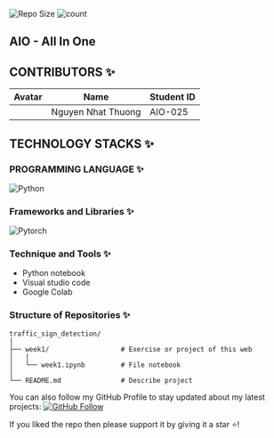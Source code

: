 ![Repo Size](https://img.shields.io/github/repo-size/ngnhthuong/AIO-025-Task)
![count](https://img.shields.io/github/languages/count/ngnhthuong/AIO-025-Task)

## AIO - All In One

<p align="middle">
  
## CONTRIBUTORS ✨

| Avatar | Name               | Student ID |
| ------ | ------------------ | ---------- |
|        | Nguyen Nhat Thuong | AIO-025   | 

## TECHNOLOGY STACKS ✨

### PROGRAMMING LANGUAGE ✨

![Python](https://img.shields.io/badge/Language-Python-blue)

### Frameworks and Libraries ✨

![Pytorch](https://img.shields.io/badge/Language-Pytorch-green)

### Technique and Tools ✨

- Python notebook
- Visual studio code
- Google Colab

### Structure of Repositories ✨
```
traffic_sign_detection/
│
├── week1/                  # Exercise or project of this web
│   │ 
│   └── week1.ipynb         # File notebook
│
└── README.md               # Describe project
```

You can also follow my GitHub Profile to stay updated about my latest projects: [![GitHub Follow](https://img.shields.io/badge/Connect-IronCoder-blue.svg?logo=Github&longCache=true&style=social&label=Follow)](https://github.com/ngnhthuong)

If you liked the repo then please support it by giving it a star ⭐!
